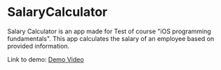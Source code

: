 # SalaryCalculator
 Salary Calculator is an app made for Test of course "iOS programming fundamentals". This app calculates the salary of an employee based on provided information.

Link to demo: [Demo Video](https://photos.app.goo.gl/oYp7QK43BRdizTxPA)
